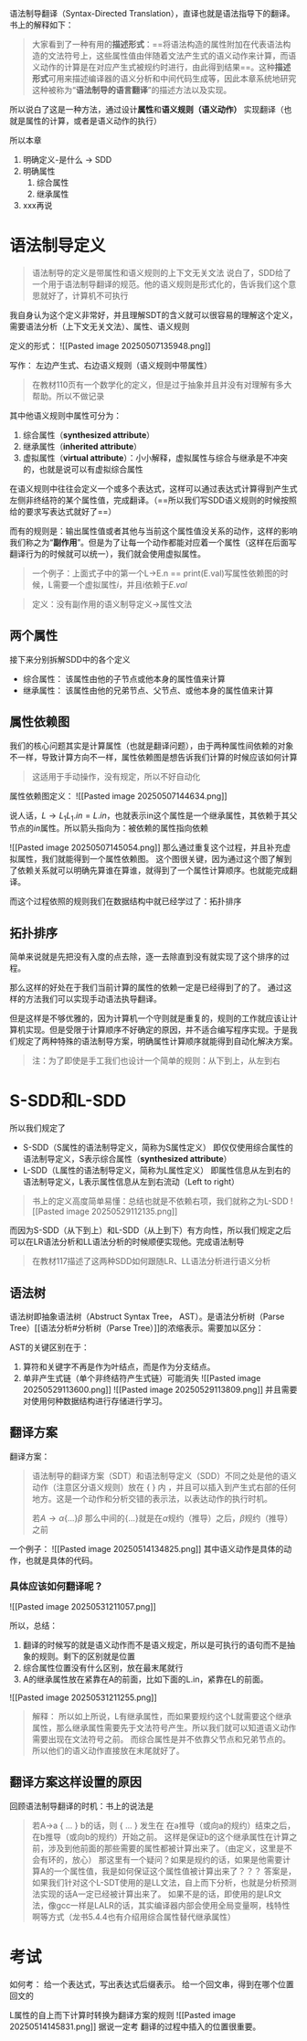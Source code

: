 语法制导翻译（Syntax-Directed Translation），直译也就是语法指导下的翻译。书上的解释如下：
> 大家看到了一种有用的**描述形式**：==将语法构造的属性附加在代表语法构造的文法符号上，这些属性值由伴随着文法产生式的语义动作来计算，而语义动作的计算是在对应产生式被规约时进行，由此得到结果==。这种**描述形式**可用来描述编译器的语义分析和中间代码生成等，因此本章系统地研究这种被称为“**语法制导的语言翻译**”的描述方法以及实现。

所以说白了这是一种方法，通过设计**属性**和**语义规则（语义动作）** 实现翻译（也就是属性的计算，或者是语义动作的执行）

所以本章
1. 明确定义-是什么 -> SDD
2. 明确属性
	1. 综合属性
	2. 继承属性
3. xxx再说
# 语法制导定义

> 语法制导的定义是带属性和语义规则的上下文无关文法
> 说白了，SDD给了一个用于语法制导翻译的规范。他的语义规则是形式化的，告诉我们这个意思就好了，计算机不可执行

我自身认为这个定义非常好，并且理解SDT的含义就可以很容易的理解这个定义，需要语法分析（上下文无关文法）、属性、语义规则

定义的形式：
![[Pasted image 20250507135948.png]]

写作：
左边产生式、右边语义规则（语义规则中带属性）

> 在教材110页有一个数学化的定义，但是过于抽象并且并没有对理解有多大帮助。所以不做记录

其中他语义规则中属性可分为：
1. 综合属性（**synthesized attribute**）
2. 继承属性（**inherited attribute**）
3. 虚拟属性（**virtual attribute**）：小小解释，虚拟属性与综合与继承是不冲突的，也就是说可以有虚拟综合属性

在语义规则中往往会定义一个或多个表达式，这样可以通过表达式计算得到产生式左侧非终结符的某个属性值，完成翻译。（==所以我们写SDD语义规则的时候按照给的要求写表达式就好了==）

而有的规则是：输出属性值或者其他与当前这个属性值没关系的动作，这样的影响我们称之为“**副作用**”。但是为了让每一个动作都能对应着一个属性（这样在后面写翻译行为的时候就可以统一），我们就会使用虚拟属性。
> 一个例子：上面式子中的第一个L->E.n == print(E.val)写属性依赖图的时候，L需要一个虚拟属性$i$，并且i依赖于$E.val$

> 定义：没有副作用的语义制导定义->属性文法
## 两个属性
接下来分别拆解SDD中的各个定义

- 综合属性：
  该属性由他的子节点或他本身的属性值来计算
- 继承属性：
  该属性由他的兄弟节点、父节点、或他本身的属性值来计算

## 属性依赖图
我们的核心问题其实是计算属性（也就是翻译问题），由于两种属性间依赖的对象不一样，导致计算方向不一样，属性依赖图是想告诉我们计算的时候应该如何计算
> 这适用于手动操作，没有规定，所以不好自动化

属性依赖图定义：
![[Pasted image 20250507144634.png]]

说人话，$L \rightarrow L_1 L_1.in = L.in$，也就表示in这个属性是一个继承属性，其依赖于其父节点的$in$属性。所以箭头指向为：被依赖的属性指向依赖

![[Pasted image 20250507145054.png]]
那么通过重复这个过程，并且补充虚拟属性，我们就能得到一个属性依赖图。
这个图很关键，因为通过这个图了解到了依赖关系就可以明确先算谁在算谁，就得到了一个属性计算顺序。也就能完成翻译。

而这个过程依照的规则我们在数据结构中就已经学过了：拓扑排序
## 拓扑排序
简单来说就是先把没有入度的点去除，逐一去除直到没有就实现了这个排序的过程。

那么这样的好处在于我们当前计算的属性的依赖一定是已经得到了的了。
通过这样的方法我们可以实现手动语法执导翻译。

但是这样是不够优雅的，因为计算机一个守则就是重复的，规则的工作就应该让计算机实现。但是受限于计算顺序不好确定的原因，并不适合编写程序实现。于是我们规定了两种特殊的语法制导方案，明确属性计算顺序就能得到自动化解决方案。

> 注：为了即使是手工我们也设计一个简单的规则：从下到上，从左到右

# S-SDD和L-SDD
所以我们规定了
- S-SDD（S属性的语法制导定义，简称为S属性定义）
  即仅仅使用综合属性的语法制导定义，S表示综合属性（**synthesized attribute**）
- L-SDD（L属性的语法制导定义，简称为L属性定义）
  即属性信息从左到右的语法制导定义，L表示属性信息从左到右流动（Left to right）

> 书上的定义高度简单易懂：总结也就是不依赖右项，我们就称之为L-SDD
> ![[Pasted image 20250529112135.png]]

而因为S-SDD（从下到上）和L-SDD（从上到下）有方向性，所以我们规定之后可以在LR语法分析和LL语法分析的时候顺便实现他。完成语法制导

> 在教材117描述了这两种SDD如何跟随LR、LL语法分析进行语义分析
## 语法树
语法树即抽象语法树（Abstruct Syntax Tree， AST）。是语法分析树（Parse Tree）[[语法分析#分析树（Parse Tree）]]的浓缩表示。需要加以区分：

AST的关键区别在于：
1. 算符和关键字不再是作为叶结点，而是作为分支结点。
2. 单非产生式链（单个非终结符产生式链）可能消失
![[Pasted image 20250529113600.png]]
![[Pasted image 20250529113809.png]]
并且需要对使用何种数据结构进行存储进行学习。
## 翻译方案
翻译方案：
> 语法制导的翻译方案（SDT）和语法制导定义（SDD）不同之处是他的语义动作（注意区分语义规则）放在 { } 内 ，并且可以插入到产生式右部的任何地方。这是一个动作和分析交错的表示法，以表达动作的执行时机。
>
> 若$A \to \alpha \{...\} \beta$
> 那么中间的$\{...\}$就是在$\alpha$规约（推导）之后，$\beta$规约（推导）之前

一个例子：
![[Pasted image 20250514134825.png]]
其中语义动作是具体的动作，也就是具体的代码。

### 具体应该如何翻译呢？
![[Pasted image 20250531211057.png]]

所以，总结：
1. 翻译的时候写的就是语义动作而不是语义规定，所以是可执行的语句而不是抽象的规则。剩下的区别就是位置
2. 综合属性位置没有什么区别，放在最末尾就行
3. A的继承属性放在紧靠在A的前面，比如下面的L.in，紧靠在L的前面。

![[Pasted image 20250531211255.png]]

> 解释：
> 所以如上所说，L有继承属性，而如果要规约这个L就需要这个继承属性，那么继承属性需要先于文法符号产生。所以我们就可以知道语义动作需要出现在文法符号之前。
> 而综合属性是并不依靠父节点和兄弟节点的。所以他们的语义动作直接放在末尾就好了。

## 翻译方案这样设置的原因

回顾语法制导翻译的时机：书上的说法是
> 若A->a { ... } b的话，则 { ... } 发生在 在a推导（或向a的规约）结束之后，在b推导（或向b的规约）开始之前。
> 这样是保证b的这个继承属性在计算之前，涉及到他前面的那些需要的属性都被计算出来了。（由定义，这里是不会有环的，放心）
> 那这里有一个疑问？如果是规约的话，如果是他需要计算A的一个属性值，我是如何保证这个属性值被计算出来了？？？
> 答案是，如果我们针对这个L-SDT使用的是LL文法，自上而下分析，也就是分析预测法实现的话A一定已经被计算出来了。
> 如果不是的话，即使用的是LR文法，像gcc一样是LALR的话，其实编译器内部会使用全局变量啊，栈特性啊等方式（龙书5.4.4也有介绍用综合属性替代继承属性）
# 考试

如何考：
给一个表达式，写出表达式后缀表示。
给一个回文串，得到在哪个位置回文的

L属性的自上而下计算时转换为翻译方案的规则
![[Pasted image 20250514145831.png]]
据说一定考
翻译的过程中插入的位置很重要。